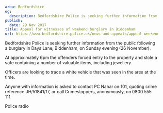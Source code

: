 ```yaml
area: Bedfordshire
og:
  description: Bedfordshire Police is seeking further information from the public following a burglary in Days Lane, Biddenham, on Sunday evening (26 November).
publish:
  date: 29 Nov 2017
title: Appeal for witnesses of weekend burglary in Biddenham
url: https://www.bedfordshire.police.uk/news-and-appeals/appeal-weekend-burglary-biddenham
```

Bedfordshire Police is seeking further information from the public following a burglary in Days Lane, Biddenham, on Sunday evening (26 November).

At approximately 6pm the offenders forced entry to the property and stole a safe containing a number of valuable items, including jewellery.

Officers are looking to trace a white vehicle that was seen in the area at the time.

Anyone with information is asked to contact PC Nahar on 101, quoting crime reference JH/51841/17, or call Crimestoppers, anonymously, on 0800 555 111.

Police radio
